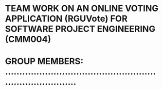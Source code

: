 # TEAM WORK ON AN ONLINE VOTING APPLICATION (RGUVote) FOR SOFTWARE PROJECT ENGINEERING (CMM004)
# GROUP MEMBERS: ..............................................................................
